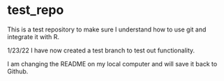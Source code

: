 # test_repo

This is a test repository to make sure I understand how to use git and integrate it with R.

1/23/22 I have now created a test branch to test out functionality.

I am changing the README on my local computer and will save it back to Github.
